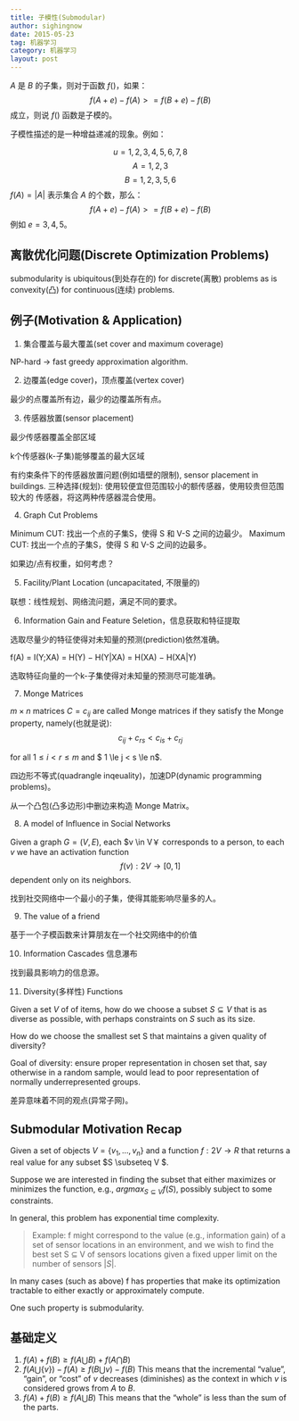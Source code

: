 ```yaml
---
title: 子模性(Submodular)
author: sighingnow
date: 2015-05-23
tag: 机器学习
category: 机器学习
layout: post
---
```


$A$ 是 $B$ 的子集，则对于函数 $f()$，如果：
$$f(A+e)-f(A)>=f(B+e)-f(B)$$
成立，则说 $f()$ 函数是子模的。

子模性描述的是一种增益递减的现象。例如：

$$u={1,2,3,4,5,6,7,8}$$
$$A={1,2,3}$$
$$B={1,2,3,5,6}$$
$f(A)=|A|$ 表示集合 $A$ 的个数，那么：
$$f(A+e)-f(A)>=f(B+e)-f(B)$$
例如 $e={3,4,5}$。

<!--more-->

离散优化问题(Discrete Optimization Problems)
------------------

submodularity is ubiquitous(到处存在的) for discrete(离散) problems as is convexity(凸) for continuous(连续) problems.

例子(Motivation & Application)
-------------------------------

1. 集合覆盖与最大覆盖(set cover and maximum coverage)

NP-hard -> fast greedy approximation algorithm.

2. 边覆盖(edge cover)，顶点覆盖(vertex cover)

最少的点覆盖所有边，最少的边覆盖所有点。

3. 传感器放置(sensor placement)

最少传感器覆盖全部区域

k个传感器(k-子集)能够覆盖的最大区域

有约束条件下的传感器放置问题(例如墙壁的限制), sensor placement in buildings. 三种选择(规划): 使用较便宜但范围较小的额传感器，使用较贵但范围较大的
传感器，将这两种传感器混合使用。

4. Graph Cut Problems

Minimum CUT: 找出一个点的子集S，使得 S 和 V-S 之间的边最少。
Maximum CUT: 找出一个点的子集S，使得 S 和 V-S 之间的边最多。

如果边/点有权重，如何考虑？

5. Facility/Plant Location (uncapacitated, 不限量的)

联想：线性规划、网络流问题，满足不同的要求。

6. Information Gain and Feature Seletion，信息获取和特征提取

选取尽量少的特征使得对未知量的预测(prediction)依然准确。

f(A) = I(Y;XA) = H(Y) − H(Y|XA) = H(XA) − H(XA|Y)

选取特征向量的一个k-子集使得对未知量的预测尽可能准确。

7. Monge Matrices

$m \times n$ matrices $C = c_{ij}$ are called Monge matrices if they satisfy
the Monge property, namely(也就是说):
$$c_{ij}+ c_{rs} < c_{is} + c_{rj}$$

for all $1 \le i < r \le m$ and $ 1 \le j < s \le n$.

四边形不等式(quadrangle inqeuality)，加速DP(dynamic programming problems)。

从一个凸包(凸多边形)中删边来构造 Monge Matrix。

8. A model of Influence in Social Networks

Given a graph $G = (V,E)$, each $v \in V￥ corresponds to a person, to
each $v$ we have an activation function $$f(v): 2V \to [0,1]$$ dependent
only on its neighbors.

找到社交网络中一个最小的子集，使得其能影响尽量多的人。

9. The value of a friend

基于一个子模函数来计算朋友在一个社交网络中的价值

10. Information Cascades 信息瀑布

找到最具影响力的信息源。

11. Diversity(多样性) Functions

Given a set $V$ of of items, how do we choose a subset $S \subseteq V$ that is as diverse as possible, with perhaps constraints on $S$ such
as its size.

How do we choose the smallest set S that maintains a given quality of diversity?

Goal of diversity: ensure proper representation in chosen set that, say otherwise in a random sample, would lead to poor representation
of normally underrepresented groups.

差异意味着不同的观点(异常子网)。

Submodular Motivation Recap
----------------------------

Given a set of objects $V = \{ v_1,\dots,v_n \}$ and a function $f : 2V \to R$ that returns a real value for any subset $S \subseteq V $.

Suppose we are interested in finding the subset that either maximizes or minimizes the function, e.g., $argmax_{S \subseteq V}f(S)$,
possibly subject to some constraints.

In general, this problem has exponential time complexity.

> Example: f might correspond to the value (e.g., information gain) of a set of sensor locations in an environment, and we wish to find
> the best set S ⊆ V of sensors locations given a fixed upper limit on the number of sensors $|S|$.

In many cases (such as above) f has properties that make its optimization tractable to either exactly or approximately compute.

One such property is submodularity.

基础定义
--------

1. $f(A) + f(B) \ge f(A \bigcup B) + f(A \bigcap B)$
2. $f(A \bigcup \{v\}) − f(A) \ge f(B \bigcup {v}) − f(B)$
This means that the incremental “value”, “gain”, or “cost” of $v$
decreases (diminishes) as the context in which $v$ is considered grows from
$A$ to $B$.
3. $f(A) + f(B) \ge f(A\bigcup B)$
This means that the “whole” is less than the sum of the parts.

